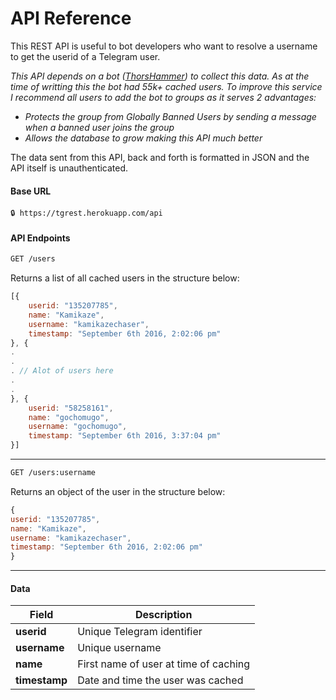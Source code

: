 # API Reference

This REST API is useful to bot developers who want to resolve a username to get the userid of a Telegram user.

_This API depends on a bot ([ThorsHammer](https://telegram.me/ThorsHammerBot)) to collect this data. As at the time of writting this the bot had 55k+ cached users. To improve this service I recommend all users to add the bot to groups as it serves 2 advantages:_
- _Protects the group from Globally Banned Users by sending a message when a banned user joins the group_
- _Allows the database to grow making this API much better_

 The data sent from this API, back and forth is formatted in JSON and the API itself is unauthenticated.
 
 #### Base URL
 
 ```
🔒 https://tgrest.herokuapp.com/api
```


#### API Endpoints


```bash
GET /users
```
Returns a list of all cached users in the structure below:

```javascript
[{
	userid: "135207785",
	name: "Kamikaze",
	username: "kamikazechaser",
	timestamp: "September 6th 2016, 2:02:06 pm"
}, {
.
.
. // Alot of users here 
.
.
}, {
	userid: "58258161",
	name: "gochomugo",
	username: "gochomugo",
	timestamp: "September 6th 2016, 3:37:04 pm"
}]

```
**************************************************************************
```bash
GET /users:username
```
Returns an object of the user in the structure below:
```javascript
{
userid: "135207785",
name: "Kamikaze",
username: "kamikazechaser",
timestamp: "September 6th 2016, 2:02:06 pm"
}
````

*************************************************************************
#### Data

Field | Description 
--- | --- 
**userid** | Unique Telegram identifier
**username** | Unique username
**name** | First name of user at time of caching
**timestamp** | Date and time the user was cached
